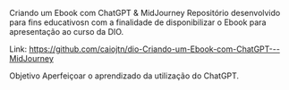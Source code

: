 Criando um Ebook com ChatGPT & MidJourney
Repositório desenvolvido para fins educativosn com a finalidade de disponibilizar o Ebook para apresentação ao curso da DIO.

Link: https://github.com/caiojtn/dio-Criando-um-Ebook-com-ChatGPT---MidJourney

Objetivo
Aperfeiçoar o aprendizado da utilização do ChatGPT.
